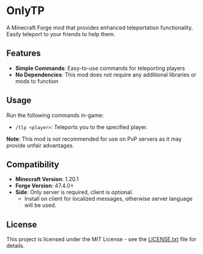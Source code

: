 # OnlyTP

A Minecraft Forge mod that provides enhanced teleportation functionality. Easily teleport to your friends to help them.

## Features

- **Simple Commands**: Easy-to-use commands for teleporting players
- **No Dependencies**: This mod does not require any additional libraries or mods to function

## Usage

Run the following commands in-game:
- `/tlp <player>`: Teleports you to the specified player.

**Note**: This mod is not recommended for use on PvP servers as it may provide unfair advantages.

## Compatibility

- **Minecraft Version**: 1.20.1
- **Forge Version**: 47.4.0+
- **Side**: Only server is required, client is optional.
  - Install on client for localized messages, otherwise server language will be used.

## License

This project is licensed under the MIT License - see the [LICENSE.txt](LICENSE.txt) file for details.
